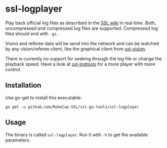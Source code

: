 # ssl-logplayer

Play back official log files as described in the [SSL wiki](http://wiki.robocup.org/Small_Size_League/Game_Logs) in real time. Both, uncompressed and compressed log files are supported. Compressed log files should end with `.gz`. 

Vision and referee data will be send into the network and can be watched by any vision/referee client, like the graphical client from [ssl-vision](https://github.com/RoboCup-SSL/ssl-vision).

There is currently no support for seeking through the log file or change the playback speed. Have a look at [ssl-logtools](https://github.com/RoboCup-SSL/ssl-logtools) for a more player with more control.

## Installation

Use go-get to install this executable:

```
go get -u github.com/RoboCup-SSL/ssl-go-tools/ssl-logplayer
```

## Usage

The binary is called `ssl-logplayer`. Run it with `-h` to get the available parameters.